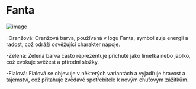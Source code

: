# Fanta

![image](https://github.com/user-attachments/assets/949e3470-5887-4ec2-8f56-b55538555d11)


-Oranžová: Oranžová barva, používaná v logu Fanta, symbolizuje energii a radost, což odráží osvěžující charakter nápoje.

-Zelená: Zelená barva často reprezentuje příchutě jako limetka nebo jablko, což evokuje svěžest a přírodní složky.

-Fialová: Fialová se objevuje v některých variantách a vyjadřuje hravost a tajemství, což přitahuje zvědavé spotřebitele k novým chuťovým zážitkům.

